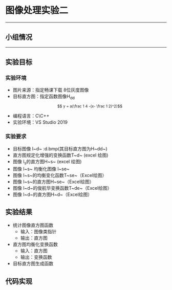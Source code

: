 # 图像处理实验二

---

## 小组情况


---
## 实验目标
### 实验环境
- 图片来源：指定畅课下载 8位灰度图像
- 目标直方图：指定函数图像H<sub>dd
  ```math
    y = a(\frac 1 4 -(x- \frac 1 2)^2)
  ```
- 编程语言：C\C++
- 实验环境：VS Studio 2019
  
### 实验要求
- 目标图像 l~d~ :d.bmp(其目标直方图为H~dd~)
- 直方图规定化增强的变换函数T~d~ (excel 绘图)
- 图像 l<sub>s</sub>的直方图H~s~ (excel 绘图)
- 图像 l~s~ 均衡化图像 l~se~ 
- 图像 l~s~的均衡变化函数T~se~（Excel绘图）
- 图像 l~s~的直方图H~se~（Excel绘图）
- 图像 l~d~的俊航华变换函数T~de~（Excel绘图）
- 图像 l~d~的直方图H~d~（Excel绘图）
## 实验结果
- 统计图像直方图函数
  - 输入：图像类指针
  - 输出：直方图
- 直方图均衡化变换函数
  - 输入：直方图
  - 输出：变换函数
- 目标直方图生成函数
## 代码实现